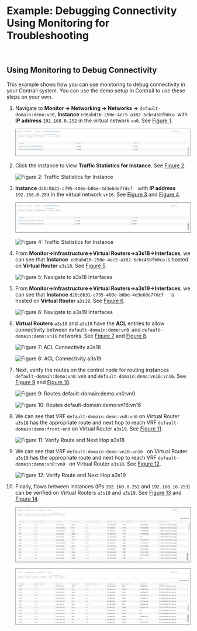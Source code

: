 # Example: Debugging Connectivity Using Monitoring for Troubleshooting

 

## Using Monitoring to Debug Connectivity

This example shows how you can use monitoring to debug connectivity in
your Contrail system. You can use the demo setup in Contrail to use
these steps on your own.

1.  <span id="jd0e22">Navigate to **Monitor -&gt; Networking -&gt;
    Networks -&gt;** `default-domain:demo:vn0`, **Instance**
    `ed6abd16-250e-4ec5-a382-5cbc458fb0ca `with **IP address**
    `192.168.0.252` in the virtual network `vn0`. See
    [Figure 1](debug-connectivity-vnc.html#ex-mon-netw-1).</span>

    ![Figure 1: Navigate to Instance](documentation/images/s041879.gif)

2.  <span id="jd0e52">Click the instance to view **Traffic Statistics
    for Instance**. See
    [Figure 2](debug-connectivity-vnc.html#ex-mon-netw-2).</span>

    ![Figure 2: Traffic Statistics for
    Instance](documentation/images/s041880.gif)

3.  <span id="jd0e64">**Instance**
    `d26c0b31-c795-400e-b8be-4d3e6de77dcf  `with **IP address**
    `192.168.0.253` in the virtual network `vn16`. See
    [Figure 3](debug-connectivity-vnc.html#ex-mon-netw-3) and
    [Figure 4](debug-connectivity-vnc.html#ex-mon-netw-4).</span>

    ![Figure 3: Navigate to Instance](documentation/images/s041881.gif)

    ![Figure 4: Traffic Statistics for
    Instance](documentation/images/s041882.gif)

4.  <span id="jd0e93">From **Monitor-&gt;Infrastructure-&gt;Virtual
    Routers-&gt;a3s18-&gt;Interfaces**, we can see that
    **Instance**` ed6abd16-250e-4ec5-a382-5cbc458fb0ca` is hosted on
    **Virtual Router** `a3s18`. See
    [Figure 5](debug-connectivity-vnc.html#ex-mon-netw-5).</span>

    ![Figure 5: Navigate to a3s18
    Interfaces](documentation/images/s041883.gif)

5.  <span id="jd0e117">From **Monitor-&gt;Infrastructure-&gt;Virtual
    Routers-&gt;a3s19-&gt;Interfaces**, we can see that **Instance**
    `d26c0b31-c795-400e-b8be-4d3e6de77dcf  ` is hosted on **Virtual
    Router** `a3s19`. See
    [Figure 6](debug-connectivity-vnc.html#ex-mon-netw-6).</span>

    ![Figure 6: Navigate to a3s19
    Interfaces](documentation/images/s041884.gif)

6.  <span id="jd0e141">**Virtual Routers** `a3s18` and `a3s19` have the
    **ACL** entries to allow connectivity between
    `default-domain:demo:vn0 `and `default-domain:demo:vn16` networks.
    See [Figure 7](debug-connectivity-vnc.html#ex-mon-netw-7) and
    [Figure 8](debug-connectivity-vnc.html#ex-mon-netw-8).</span>

    ![Figure 7: ACL Connectivity
    a3s18](documentation/images/s041885.gif)

    ![Figure 8: ACL Connectivity
    a3s19](documentation/images/s041886.gif)

7.  <span id="jd0e173">Next, verify the routes on the control node for
    routing instances `default-domain:demo:vn0:vn0` and
    `default-domain:demo:vn16:vn16`. See
    [Figure 9](debug-connectivity-vnc.html#ex-mon-netw-9) and
    [Figure 10](debug-connectivity-vnc.html#ex-mon-netw-10).</span>

    ![Figure 9: Routes
    default-domain:demo:vn0:vn0](documentation/images/s041887.gif)

    ![Figure 10: Routes
    default-domain:demo:vn16:vn16](documentation/images/s041888.gif)

8.  <span id="jd0e194">We can see that VRF `default-domain:demo:vn0:vn0`
    on Virtual Router `a3s18` has the appropriate route and next hop to
    reach VRF `default-domain:demo:front-end` on Virtual Router `a3s19`.
    See [Figure 11](debug-connectivity-vnc.html#ex-mon-netw-11).</span>

    ![Figure 11: Verify Route and Next Hop
    a3s18](documentation/images/s041889.gif)

9.  <span id="jd0e215">We can see that VRF
    `default-domain:demo:vn16:vn16 ` on Virtual Router `a3s19` has the
    appropriate route and next hop to reach VRF
    `default-domain:demo:vn0:vn0 ` on Virtual Router `a3s18`. See
    [Figure 12](debug-connectivity-vnc.html#ex-mon-netw-12).</span>

    ![Figure 12: Verify Route and Next Hop
    a3s19](documentation/images/s041890.gif)

10. <span id="jd0e236">Finally, flows between instances (IPs
    `192.168.0.252` and `192.168.16.253`) can be verified on Virtual
    Routers `a3s18` and `a3s19`. See
    [Figure 13](debug-connectivity-vnc.html#ex-mon-netw-13) and
    [Figure 14](debug-connectivity-vnc.html#ex-mon-netw-14).</span>

    ![Figure 13: Flows for a3s18](documentation/images/s041891.gif)

    ![Figure 14: Flows for a3s19](documentation/images/s041892.gif)

 
